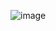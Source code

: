 ![image](https://user-images.githubusercontent.com/101184968/164481494-a22b82b0-f082-4aa3-b206-ba943bb1aeef.png)
